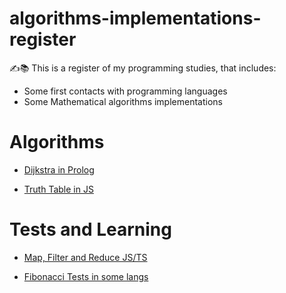 # algorithms-implementations-register
✍️📚 This is a register of my programming studies, that includes:
* Some first contacts with programming languages
* Some Mathematical algorithms implementations

# Algorithms
* [Dijkstra in Prolog](https://github.com/fhps1/algorithms-implementations-register/tree/master/Prolog/prolog-solving-dijkstra-graph)

* [Truth Table in JS](https://github.com/fhps1/algorithms-implementations-register/tree/master/JavaScript/truth-table-solver)

# Tests and Learning
* [Map, Filter and Reduce JS/TS](https://github.com/fhps1/algorithms-implementations-register/tree/master/JavaScript/map-filter-reduce-imperative)

* [Fibonacci Tests in some langs](https://github.com/fhps1/algorithms-implementations-register/tree/master/fibonacci-performance-tests)